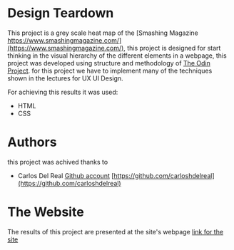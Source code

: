 # Design Teardown

This project is a grey scale heat map of the [Smashing Magazine https://www.smashingmagazine.com/](https://www.smashingmagazine.com/), this project is designed for start thinking in the visual hierarchy of the different elements in a webpage, this project was developed using structure and methodology of [The Odin Project](https://www.theodinproject.com/). for this project we have to implement many of the techniques shown in the lectures for UX UI Design.

For achieving this results it was used:

* HTML
* CSS

# Authors

this project was achived thanks to 

* Carlos Del Real [Github account](https://github.com/carloshdelreal) [https://github.com/carloshdelreal](https://github.com/carloshdelreal) 

# The Website

The results of this project are presented at the site's webpage [link for the site]()

